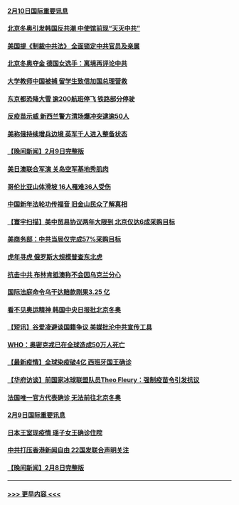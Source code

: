 #### [2月10日国际重要讯息](../pages/prog202/a103344529.md?t=02101901) 
#### [北京冬奥引发韩国反共潮 中使馆前现“天灭中共”](../pages/prog202/a103344513.md?t=02101901) 
#### [美国提《制裁中共法》 全面锁定中共官员及亲属](../pages/prog202/a103344476.md?t=02101901) 
#### [北京冬奥夺金 德国女选手：离境再评论中共](../pages/prog202/a103344450.md?t=02101901) 
#### [大学教师中国被捕 留学生致信加国总理营救](../pages/prog202/a103344433.md?t=02101901) 
#### [东京都恐降大雪 逾200航班停飞 铁路部分停驶](../pages/prog202/a103344417.md?t=02101901) 
#### [反疫苗示威 新西兰警方清场爆冲突逮逾50人](../pages/prog202/a103344392.md?t=02101901) 
#### [美称俄持续增兵边境 英军千人进入整备状态](../pages/prog202/a103344319.md?t=02101901) 
#### [【晚间新闻】2月9日完整版](../pages/prog202/a103344285.md?t=02101901) 
#### [美日澳联合军演 关岛空军基地秀肌肉](../pages/prog202/a103344030.md?t=02101901) 
#### [哥伦比亚山体滑坡 16人罹难36人受伤](../pages/prog202/a103344049.md?t=02101901) 
#### [中国新年法轮功传福音 旧金山民众了解真相](../pages/prog202/a103343695.md?t=02101901) 
#### [【寰宇扫描】美中贸易协议两年大限到 北京仅达6成采购目标](../pages/prog202/a103344044.md?t=02101901) 
#### [美商务部：中共当局仅完成57%采购目标](../pages/prog202/a103344107.md?t=02101901) 
#### [虎年寻虎 俄罗斯大规模普查东北虎](../pages/prog202/a103344082.md?t=02101901) 
#### [抗击中共 布林肯抵澳称不会因乌克兰分心](../pages/prog202/a103344116.md?t=02101901) 
#### [国际法庭命令乌干达赔款刚果3.25 亿](../pages/prog202/a103344105.md?t=02101901) 
#### [看不见奥运精神 韩国中央日报批北京冬奥](../pages/prog202/a103344100.md?t=02101901) 
#### [【短讯】谷爱凌避谈国籍争议 美媒批沦中共宣传工具](../pages/prog202/a103344076.md?t=02101901) 
#### [WHO：奥密克戎已在全球造成50万人死亡](../pages/prog202/a103344154.md?t=02101901) 
#### [【最新疫情】全球染疫破4亿 西班牙国王确诊](../pages/prog202/a103343904.md?t=02101901) 
#### [【华府访谈】前国家冰球联盟队员Theo Fleury：强制疫苗令引发抗议](../pages/prog202/a103343856.md?t=02101901) 
#### [法国唯一官方代表确诊 无法前往北京冬奥](../pages/prog202/a103343780.md?t=02101901) 
#### [2月9日国际重要讯息](../pages/prog202/a103343616.md?t=02101901) 
#### [日本王室现疫情 瑶子女王确诊住院](../pages/prog202/a103343604.md?t=02101901) 
#### [中共打压香港新闻自由   22国发联合声明关注](../pages/prog202/a103343481.md?t=02101901) 
#### [【晚间新闻】2月8日完整版](../pages/prog202/a103343381.md?t=02101901) 

----
#### [ >>> 更早内容 <<< ](../indexes/prog202-earlier.md)

